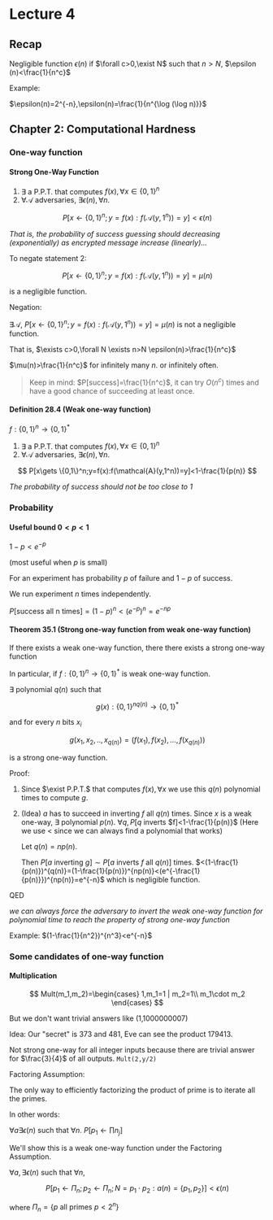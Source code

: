 # Lecture 4

## Recap

Negligible function $\epsilon(n)$ if $\forall c>0,\exist N$ such that $n>N$, $\epsilon (n)<\frac{1}{n^c}$

Example:

$\epsilon(n)=2^{-n},\epsilon(n)=\frac{1}{n^{\log (\log n)}}$

## Chapter 2: Computational Hardness

### One-way function

#### Strong One-Way Function

1. $\exists$ a P.P.T. that computes $f(x),\forall x\in\{0,1\}^n$
2. $\forall \mathcal{A}$ adversaries, $\exists \epsilon(n),\forall n$.

$$
P[x\gets \{0,1\}^n;y=f(x):f(\mathcal{A}(y,1^n))=y]<\epsilon(n)
$$

_That is, the probability of success guessing should decreasing (exponentially) as encrypted message increase (linearly)..._

To negate statement 2:

$$
P[x\gets \{0,1\}^n;y=f(x):f(\mathcal{A}(y,1^n))=y]=\mu(n)
$$

is a negligible function.

Negation:

$\exists \mathcal{A}$, $P[x\gets \{0,1\}^n;y=f(x):f(\mathcal{A}(y,1^n))=y]=\mu(n)$ is not a negligible function.

That is, $\exists c>0,\forall N \exists n>N \epsilon(n)>\frac{1}{n^c}$

$\mu(n)>\frac{1}{n^c}$ for infinitely many $n$. or infinitely often.

> Keep in mind: $P[success]=\frac{1}{n^c}$, it can try $O(n^c)$ times and have a good chance of succeeding at least once.

#### Definition 28.4 (Weak one-way function)

$f:\{0,1\}^n\to \{0,1\}^*$

1. $\exists$ a P.P.T. that computes $f(x),\forall x\in\{0,1\}^n$
2. $\forall \mathcal{A}$ adversaries, $\exists \epsilon(n),\forall n$.

$$
P[x\gets \{0,1\}^n;y=f(x):f(\mathcal{A}(y,1^n))=y]<1-\frac{1}{p(n)}
$$

_The probability of success should not be too close to 1_

### Probability

#### Useful bound $0<p<1$

$1-p<e^{-p}$

(most useful when $p$ is small)

For an experiment has probability $p$ of failure and $1-p$ of success.

We run experiment $n$ times independently.

$P[\text{success all n times}]=(1-p)^n<(e^{-p})^n=e^{-np}$

#### Theorem 35.1 (Strong one-way function from weak one-way function)

If there exists a weak one-way function, there there exists a strong one-way function

In particular, if $f:\{0,1\}^n\to \{0,1\}^*$ is weak one-way function.

$\exists$ polynomial $q(n)$ such that

$$
g(x):\{0,1\}^{nq(n)}\to \{0,1\}^*
$$

and for every $n$ bits $x_i$

$$
g(x_1,x_2,..,x_{q(n)})=(f(x_1),f(x_2),...,f(x_{q(n)}))
$$

is a strong one-way function.

Proof:

1. Since $\exist P.P.T.$ that computes $f(x),\forall x$ we use this $q(n)$ polynomial times to compute $g$.
2. (Idea) $a$ has to succeed in inverting $f$ all $q(n)$ times.
    Since $x$ is a weak one-way, $\exists$ polynomial $p(n)$. $\forall q, P[q$ inverts $f]<1-\frac{1}{p(n)}$ (Here we use $<$ since we can always find a polynomial that works)

    Let $q(n)=np(n)$.

    Then $P[a$ inverting $g]\sim P[a$ inverts $f$ all $q(n)]$ times. $<(1-\frac{1}{p(n)})^{q(n)}=(1-\frac{1}{p(n)})^{np(n)}<(e^{-\frac{1}{p(n)}})^{np(n)}=e^{-n}$ which is negligible function.

QED

_we can always force the adversary to invert the weak one-way function for polynomial time to reach the property of strong one-way function_

Example: $(1-\frac{1}{n^2})^{n^3}<e^{-n}$

### Some candidates of one-way function

#### Multiplication

$$
Mult(m_1,m_2)=\begin{cases}
    1,m_1=1 | m_2=1\\
    m_1\cdot m_2
\end{cases}
$$

But we don't want trivial answers like (1,1000000007)

Idea: Our "secret" is 373 and 481, Eve can see the product 179413.

Not strong one-way for all integer inputs because there are trivial answer for $\frac{3}{4}$ of all outputs. `Mult(2,y/2)`

Factoring Assumption:

The only way to efficiently factorizing the product of prime is to iterate all the primes.

In other words:

$\forall a\exists \epsilon(n)$ such that $\forall n$. $P[p_1\gets \prod n_j]$

We'll show this is a weak one-way function under the Factoring Assumption.

$\forall a,\exists \epsilon(n)$ such that $\forall n$,

$$
P[p_1\gets \Pi_n;p_2\gets \Pi_n;N=p_1\cdot p_2:a(n)=\{p_1,p_2\}]<\epsilon(n)
$$

where $\Pi_n=\{p\text{ all primes }p<2^n\}$
